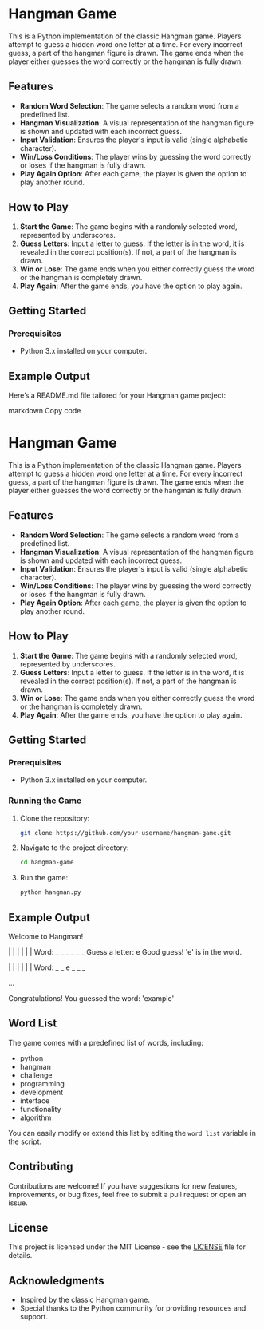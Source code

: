 # Hangman Game

This is a Python implementation of the classic Hangman game. Players attempt to guess a hidden word one letter at a time. For every incorrect guess, a part of the hangman figure is drawn. The game ends when the player either guesses the word correctly or the hangman is fully drawn.

## Features

- **Random Word Selection**: The game selects a random word from a predefined list.
- **Hangman Visualization**: A visual representation of the hangman figure is shown and updated with each incorrect guess.
- **Input Validation**: Ensures the player's input is valid (single alphabetic character).
- **Win/Loss Conditions**: The player wins by guessing the word correctly or loses if the hangman is fully drawn.
- **Play Again Option**: After each game, the player is given the option to play another round.

## How to Play

1. **Start the Game**: The game begins with a randomly selected word, represented by underscores.
2. **Guess Letters**: Input a letter to guess. If the letter is in the word, it is revealed in the correct position(s). If not, a part of the hangman is drawn.
3. **Win or Lose**: The game ends when you either correctly guess the word or the hangman is completely drawn.
4. **Play Again**: After the game ends, you have the option to play again.

## Getting Started

### Prerequisites

- Python 3.x installed on your computer.

## Example Output


Here’s a README.md file tailored for your Hangman game project:

markdown
Copy code
# Hangman Game

This is a Python implementation of the classic Hangman game. Players attempt to guess a hidden word one letter at a time. For every incorrect guess, a part of the hangman figure is drawn. The game ends when the player either guesses the word correctly or the hangman is fully drawn.

## Features

- **Random Word Selection**: The game selects a random word from a predefined list.
- **Hangman Visualization**: A visual representation of the hangman figure is shown and updated with each incorrect guess.
- **Input Validation**: Ensures the player's input is valid (single alphabetic character).
- **Win/Loss Conditions**: The player wins by guessing the word correctly or loses if the hangman is fully drawn.
- **Play Again Option**: After each game, the player is given the option to play another round.

## How to Play

1. **Start the Game**: The game begins with a randomly selected word, represented by underscores.
2. **Guess Letters**: Input a letter to guess. If the letter is in the word, it is revealed in the correct position(s). If not, a part of the hangman is drawn.
3. **Win or Lose**: The game ends when you either correctly guess the word or the hangman is completely drawn.
4. **Play Again**: After the game ends, you have the option to play again.

## Getting Started

### Prerequisites

- Python 3.x installed on your computer.

### Running the Game

1. Clone the repository:
    ```sh
    git clone https://github.com/your-username/hangman-game.git
    ```
2. Navigate to the project directory:
    ```sh
    cd hangman-game
    ```
3. Run the game:
    ```sh
    python hangman.py
    ```

## Example Output

Welcome to Hangman!

| |
|
|
|
|
Word: _ _ _ _ _ _
Guess a letter: e
Good guess! 'e' is in the word.

| |
|
|
|
|
Word: _ _ e _ _ _

...

Congratulations! You guessed the word: 'example'


## Word List

The game comes with a predefined list of words, including:

- python
- hangman
- challenge
- programming
- development
- interface
- functionality
- algorithm

You can easily modify or extend this list by editing the `word_list` variable in the script.

## Contributing

Contributions are welcome! If you have suggestions for new features, improvements, or bug fixes, feel free to submit a pull request or open an issue.

## License

This project is licensed under the MIT License - see the [LICENSE](LICENSE) file for details.

## Acknowledgments

- Inspired by the classic Hangman game.
- Special thanks to the Python community for providing resources and support.

